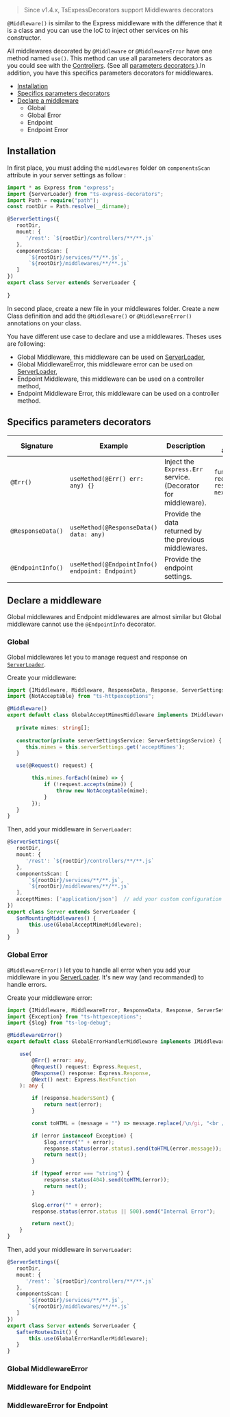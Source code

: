 > Since v1.4.x, TsExpessDecorators support Middlewares decorators

`@Middleware()` is similar to the Express middleware with the difference that it is a class and you can use the IoC to inject other services on his constructor. 

All middlewares decorated by `@Middleware` or `@MiddlewareError` have one method named `use()`. This method can use all parameters decorators as you could see with the [Controllers](https://github.com/Romakita/ts-express-decorators/wiki/Controllers). (See all [parameters decorators ](https://github.com/Romakita/ts-express-decorators/wiki/API-references#parameter-decorators)).In addition, you have this specifics parameters decorators for middlewares.

* [Installation]()
* [Specifics parameters decorators]()
* [Declare a middleware]()
  * Global
  * Global Error
  * Endpoint
  * Endpoint Error

## Installation

In first place, you must adding the `middlewares` folder on `componentsScan` attribute in your server settings as follow :
 
```typescript
import * as Express from "express";
import {ServerLoader} from "ts-express-decorators";
import Path = require("path");
const rootDir = Path.resolve(__dirname);

@ServerSettings({
   rootDir,
   mount: {
      '/rest': `${rootDir}/controllers/**/**.js`
   },
   componentsScan: [
       `${rootDir}/services/**/**.js`,
       `${rootDir}/middlewares/**/**.js`
   ]
})
export class Server extends ServerLoader {
   
}       
```
In second place, create a new file in your middlewares folder. Create a new Class definition and add the `@Middleware()` or `@MiddlewareError()` annotations on your class.

You have different use case to declare and use a middlewares. Theses uses are following:

 * Global Middleware, this middleware can be used on [ServerLoader](https://github.com/Romakita/ts-express-decorators/wiki/Class:-ServerLoader),
 * Global MiddlewareError, this middleware error can be used on [ServerLoader](https://github.com/Romakita/ts-express-decorators/wiki/Class:-ServerLoader),
 * Endpoint Middleware, this middleware can be used on a controller method,
 * Endpoint Middleware Error, this middleware can be used on a controller method.

## Specifics parameters decorators

Signature | Example | Description | Express analogue
--- | --- | --- | ---
`@Err()` | `useMethod(@Err() err: any) {}` | Inject the `Express.Err` service. (Decorator for middleware).| `function(err, request, response, next) {}`
`@ResponseData()` | `useMethod(@ResponseData() data: any)` | Provide the data returned by the previous middlewares.
`@EndpointInfo()` | `useMethod(@EndpointInfo() endpoint: Endpoint)` | Provide the endpoint settings.

## Declare a middleware

Global middlewares and Endpoint middlewares are almost similar but Global middleware cannot use the `@EndpointInfo` decorator.

### Global

Global middlewares let you to manage request and response on [`ServerLoader`](https://github.com/Romakita/ts-express-decorators/wiki/Class:-ServerLoader).

Create your middleware:
```typescript
import {IMiddleware, Middleware, ResponseData, Response, ServerSettingsService} from "ts-express-decorators";
import {NotAcceptable} from "ts-httpexceptions";

@Middleware()
export default class GlobalAcceptMimesMiddleware implements IMiddleware {
   
   private mimes: string[];
   
   constructor(private serverSettingsService: ServerSettingsService) {
      this.mimes = this.serverSettings.get('acceptMimes');
   }

   use(@Request() request) {

        this.mimes.forEach((mime) => {
            if (!request.accepts(mime)) {
                throw new NotAcceptable(mime);
            }
        });
   }
}
```

Then, add your middleware in `ServerLoader`:

```typescript
@ServerSettings({
   rootDir,
   mount: {
      '/rest': `${rootDir}/controllers/**/**.js`
   },
   componentsScan: [
       `${rootDir}/services/**/**.js`,
       `${rootDir}/middlewares/**/**.js`
   ],
   acceptMimes: ['application/json']  // add your custom configuration here
})
export class Server extends ServerLoader {
   $onMountingMiddlewares() {
       this.use(GlobalAcceptMimeMiddleware);
   }
}       
```

### Global Error

`@MiddlewareError()` let you to handle all error when you add your middleware in you [ServerLoader]().
It's new way (and recommanded) to handle errors.

Create your middleware error:
```typescript
import {IMiddleware, MiddlewareError, ResponseData, Response, ServerSettingsService} from "ts-express-decorators";
import {Exception} from "ts-httpexceptions";
import {$log} from "ts-log-debug";

@MiddlewareError()
export default class GlobalErrorHandlerMiddleware implements IMiddlewareError {

    use(
        @Err() error: any,
        @Request() request: Express.Request,
        @Response() response: Express.Response,
        @Next() next: Express.NextFunction
    ): any {

        if (response.headersSent) {
            return next(error);
        }

        const toHTML = (message = "") => message.replace(/\n/gi, "<br />");

        if (error instanceof Exception) {
            $log.error("" + error);
            response.status(error.status).send(toHTML(error.message));
            return next();
        }

        if (typeof error === "string") {
            response.status(404).send(toHTML(error));
            return next();
        }

        $log.error("" + error);
        response.status(error.status || 500).send("Internal Error");

        return next();
    }
}
```

Then, add your middleware in `ServerLoader`:

```typescript
@ServerSettings({
   rootDir,
   mount: {
      '/rest': `${rootDir}/controllers/**/**.js`
   },
   componentsScan: [
       `${rootDir}/services/**/**.js`,
       `${rootDir}/middlewares/**/**.js`
   ]
})
export class Server extends ServerLoader {
   $afterRoutesInit() {
       this.use(GlobalErrorHandlerMiddleware);
   }
}       
```

### Global MiddlewareError

### Middleware for Endpoint

### MiddlewareError for Endpoint